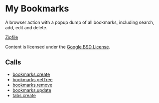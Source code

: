 
My Bookmarks
=======

A browser action with a popup dump of all bookmarks, including search, add, edit and delete.

[Zipfile](http://developer.chrome.com/extensions/examples/api/bookmarks/basic.zip)

Content is licensed under the [Google BSD License](http://code.google.com/google_bsd_license.html).

Calls
-----

* [bookmarks.create](https://developer.chrome.com/extensions/bookmarks#method-create)
* [bookmarks.getTree](https://developer.chrome.com/extensions/bookmarks#method-getTree)
* [bookmarks.remove](https://developer.chrome.com/extensions/bookmarks#method-remove)
* [bookmarks.update](https://developer.chrome.com/extensions/bookmarks#method-update)
* [tabs.create](https://developer.chrome.com/extensions/tabs#method-create)